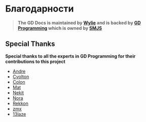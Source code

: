 # Благодарности

> **The GD Docs is maintained by [Wylie](https://github.com/Wyliemaster) and is backed by [GD Programming](https://discord.gg/gd-programming-646101505417674758) which is owned by [SMJS](https://github.com/SMJSGaming)**

## Special Thanks

**Special thanks to all the experts in GD Programming for their contributions to this project**
- [Andre](https://github.com/AndreNIH)
- [Cvolton](https://github.com/Cvolton)
- [Colon](https://github.com/GDColon)
- [Mat](https://github.com/matcool)
- [Nekit](https://github.com/nekitdev)
- [Nora](https://github.com/naoei)
- [Rekkon](https://github.com/Rekkonnect)
- [zmx](https://github.com/qimiko)
- [13laze](https://github.com/KiFilterFiberContext)











